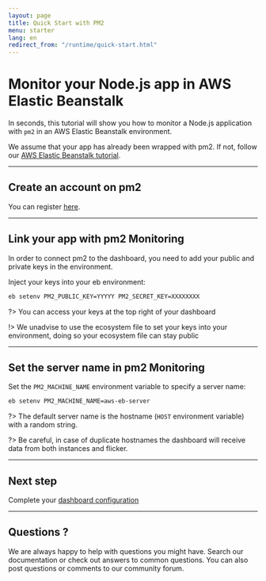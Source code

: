 ```yaml
---
layout: page
title: Quick Start with PM2
menu: starter
lang: en
redirect_from: "/runtime/quick-start.html"
---
```


# Monitor your Node.js app in AWS Elastic Beanstalk

In seconds, this tutorial will show you how to monitor a Node.js application with `pm2` in an AWS Elastic Beanstalk environment.

We assume that your app has already been wrapped with pm2. If not, follow our [AWS Elastic Beanstalk tutorial]({{site.baseurl}}/runtime/integration/beanstalk.md).

---

## Create an account on pm2

You can register [here](https://app.keymetrics.io/api/oauth/register).

---

## Link your app with pm2 Monitoring

In order to connect pm2 to the dashboard, you need to add your public and private keys in the environment.

Inject your keys into your eb environment:
```bash
eb setenv PM2_PUBLIC_KEY=YYYYY PM2_SECRET_KEY=XXXXXXXX
```

?> You can access your keys at the top right of your dashboard

!> We unadvise to use the ecosystem file to set your keys into your environment, doing so your ecosystem file can stay public

---

## Set the server name in pm2 Monitoring

Set the `PM2_MACHINE_NAME` environment variable to specify a server name:

```bash
eb setenv PM2_MACHINE_NAME=aws-eb-server
```

?> The default server name is the hostname (`HOST` environment variable) with a random string.

?> Be careful, in case of duplicate hostnames the dashboard will receive data from both instances and flicker.

---

## Next step

Complete your [dashboard configuration]({{site.baseurl}}/monitoring/guide/configuration.md)

---

## Questions ?

We are always happy to help with questions you might have. Search our documentation or check out answers to common questions. You can also post questions or comments to our community forum.